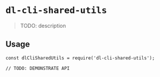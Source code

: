 # `dl-cli-shared-utils`

> TODO: description

## Usage

```
const dlCliSharedUtils = require('dl-cli-shared-utils');

// TODO: DEMONSTRATE API
```
